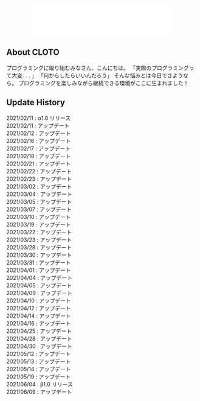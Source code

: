 <p align="center"><a href="https://cloto.jp"><img src="storage/app/public/system/header_logo.svg" alt="ロゴ" height="80px"></a></p>

## About CLOTO

プログラミングに取り組むみなさん、こんにちは。
「実際のプログラミングって大変. . . 」
「何からしたらいいんだろう」
そんな悩みとは今日でさようなら。
プログラミングを楽しみながら継続できる環境がここに生まれました！

## Update History

2021/02/11 : α1.0 リリース  
2021/02/11 : アップデート  
2021/02/12 : アップデート  
2021/02/16 : アップデート  
2021/02/17 : アップデート  
2021/02/18 : アップデート  
2021/02/21 : アップデート  
2021/02/22 : アップデート  
2021/02/23 : アップデート  
2021/03/02 : アップデート  
2021/03/04 : アップデート  
2021/03/05 : アップデート  
2021/03/07 : アップデート  
2021/03/10 : アップデート  
2021/03/19 : アップデート  
2021/03/22 : アップデート  
2021/03/23 : アップデート  
2021/03/28 : アップデート  
2021/03/30 : アップデート  
2021/03/31 : アップデート  
2021/04/01 : アップデート  
2021/04/04 : アップデート  
2021/04/05 : アップデート  
2021/04/09 : アップデート  
2021/04/10 : アップデート  
2021/04/12 : アップデート  
2021/04/14 : アップデート  
2021/04/16 : アップデート  
2021/04/25 : アップデート  
2021/04/28 : アップデート  
2021/04/30 : アップデート  
2021/05/12 : アップデート  
2021/05/13 : アップデート  
2021/05/14 : アップデート  
2021/05/19 : アップデート  
2021/06/04 : β1.0 リリース  
2021/06/09 : アップデート

